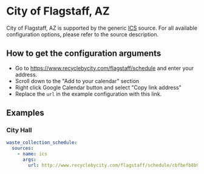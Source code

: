 # City of Flagstaff, AZ

City of Flagstaff, AZ is supported by the generic [ICS](/doc/source/ics.md) source. For all available configuration options, please refer to the source description.


## How to get the configuration arguments

- Go to https://www.recyclebycity.com/flagstaff/schedule and enter your address.
- Scroll down to the "Add to your calendar" section
- Right click Google Calendar button and select "Copy link address"
- Replace the `url` in the example configuration with this link.

## Examples

### City Hall

```yaml
waste_collection_schedule:
  sources:
    - name: ics
      args:
        url: http://www.recyclebycity.com/flagstaff/schedule/cbfbefb8b9ae737c7b389baa4bfa80e5/subscribe
```
